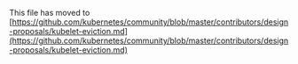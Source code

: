 This file has moved to [https://github.com/kubernetes/community/blob/master/contributors/design-proposals/kubelet-eviction.md](https://github.com/kubernetes/community/blob/master/contributors/design-proposals/kubelet-eviction.md)
